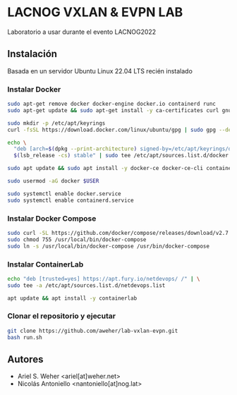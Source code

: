 # LACNOG VXLAN & EVPN LAB

Laboratorio a usar durante el evento LACNOG2022

## Instalación

Basada en un servidor Ubuntu Linux 22.04 LTS recién instalado

### Instalar Docker

```bash
sudo apt-get remove docker docker-engine docker.io containerd runc
sudo apt-get update && sudo apt-get install -y ca-certificates curl gnupg lsb-release

sudo mkdir -p /etc/apt/keyrings
curl -fsSL https://download.docker.com/linux/ubuntu/gpg | sudo gpg --dearmor -o /etc/apt/keyrings/docker.gpg

echo \
  "deb [arch=$(dpkg --print-architecture) signed-by=/etc/apt/keyrings/docker.gpg] https://download.docker.com/linux/ubuntu \
  $(lsb_release -cs) stable" | sudo tee /etc/apt/sources.list.d/docker.list > /dev/null

sudo apt update && sudo apt install -y docker-ce docker-ce-cli containerd.io docker-compose-plugin

sudo usermod -aG docker $USER

sudo systemctl enable docker.service
sudo systemctl enable containerd.service
```

### Instalar Docker Compose

```bash
sudo curl -SL https://github.com/docker/compose/releases/download/v2.7.0/docker-compose-linux-x86_64 -o /usr/local/bin/docker-compose
sudo chmod 755 /usr/local/bin/docker-compose
sudo ln -s /usr/local/bin/docker-compose /usr/bin/docker-compose
```

### Instalar ContainerLab

```bash
echo "deb [trusted=yes] https://apt.fury.io/netdevops/ /" | \
sudo tee -a /etc/apt/sources.list.d/netdevops.list

apt update && apt install -y containerlab
```

### Clonar el repositorio y ejecutar

```bash
git clone https://github.com/aweher/lab-vxlan-evpn.git
bash run.sh
```

## Autores

* Ariel S. Weher <ariel[at]weher.net>
* Nicolás Antoniello <nantoniello[at]nog.lat>
